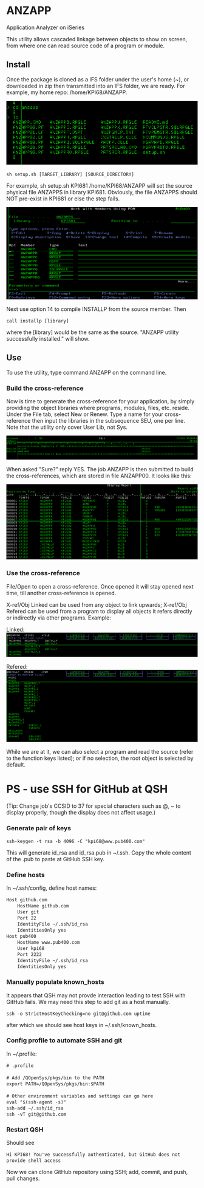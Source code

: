 # ANZAPP
Application Analyzer on iSeries

This utility allows cascaded linkage between objects to show on screen, from where one can read source code of a program or module.

## Install
Once the package is cloned as a IFS folder under the user's home (~), or downloaded in zip then transmitted into an IFS folder, we are ready. For example, my home repo: /home/KPI68/ANZAPP.

![SourceList](Image/source_list.png)

```
sh setup.sh [TARGET_LIBRARY] [SOURCE_DIRECTORY]
```
For example, sh setup.sh KPI681 /home/KPI68/ANZAPP
will set the source physical file ANZAPPS in library KPI681. Obviously, the file ANZAPPS should NOT pre-exist in KPI681 or else the step fails.

![SourcePf](Image/source_pf.png)

Next use option 14 to compile INSTALLP from the source member. Then
```
call installp [library]
```
where the [library] would be the same as the source. "ANZAPP utility successfully installed." will show.

## Use
To use the utility, type command ANZAPP on the command line.

### Build the cross-reference
Now is time to generate the cross-reference for your application, by simply providing the object libraries where programs, modules, files, etc. reside. Under the File tab, select New or Renew. Type a name for your cross-reference then input the libraries in the subsequence SEU, one per line. Note that the utility only cover User Lib, not Sys.

![xref_libs](Image/xref_libs.png)

When asked "Sure?" reply YES. The job ANZAPP is then submitted to build the cross-references, which are stored in file ANZAPP00. It looks like this:

![xref_data](Image/main_repo.png)

### Use the cross-reference

File/Open to open a cross-reference. Once opened it will stay opened next time, till another cross-reference is opened. 

X-ref/Obj Linked can be used from any object to link upwards; X-ref/Obj Refered can be used from a program to display all objects it refers directly or indirectly via other programs. Example:

Linked:
![xref_linked](Image/xref_linked.png)

Refered:
![xref_refered](Image/xref_refered.png)

While we are at it, we can also select a program and read the source (refer to the function keys listed); or if no selection, the root object is selected by default.

# PS - use SSH for GitHub at QSH
(Tip: Change job's CCSID to 37 for special characters such as @, ~ to display properly, though the display does not affect usage.)

### Generate pair of keys
```
ssh-keygen -t rsa -b 4096 -C "kpi68@www.pub400.com"
```
This will generate id_rsa and id_rsa.pub in ~/.ssh. Copy the whole content of the .pub to paste at GitHub SSH key.

### Define hosts
In ~/.ssh/config, define host names:
```
Host github.com                 
    HostName github.com         
    User git                    
    Port 22                     
    IdentityFile ~/.ssh/id_rsa  
    IdentitiesOnly yes          
Host pub400                     
    HostName www.pub400.com     
    User kpi68                  
    Port 2222                   
    IdentityFile ~/.ssh/id_rsa  
    IdentitiesOnly yes          
```

### Manually populate known_hosts
It appears that QSH may not provde interaction leading to test SSH with GitHub fails. We may need this step to add git as a host manually.
```
ssh -o StrictHostKeyChecking=no git@github.com uptime
```
after which we should see host keys in ~/.ssh/known_hosts.

### Config profile to automate SSH and git

In ~/.profile:
```
# .profile                                             
                                                       
# Add /QOpenSys/pkgs/bin to the PATH                   
export PATH=/QOpenSys/pkgs/bin:$PATH                   
                                                       
# Other environment variables and settings can go here 
eval "$(ssh-agent -s)"                                 
ssh-add ~/.ssh/id_rsa                                  
ssh -vT git@github.com                    
```
### Restart QSH
Should see 
```
Hi KPI68! You've successfully authenticated, but GitHub does not provide shell access  
```
Now we can clone GitHub repository using SSH; add, commit, and push, pull changes.  


